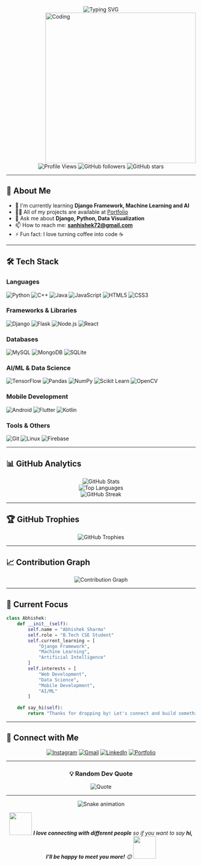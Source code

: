 <div align="center">
  <img src="https://readme-typing-svg.herokuapp.com?font=Fira+Code&pause=1000&color=00D9FF&center=true&vCenter=true&width=435&lines=Hi+%F0%9F%91%8B%2C+I'm+Abhishek+Sharma;I+am+a+B.Tech+CSE+Student;Full+Stack+Developer;AI%2FML+Enthusiast;Always+learning+new+things" alt="Typing SVG" />
</div>

<img align="right" alt="Coding" width="400" src="https://media0.giphy.com/media/v1.Y2lkPTc5MGI3NjExdm91eTl3OGcxejY4bGx1dXVyem9meHMzNHMzM2EyN25kZHQ0dTQ1eSZlcD12MV9pbnRlcm5hbF9naWZfYnlfaWQmY3Q9Zw/LaVp0AyqR5bGsC5Cbm/giphy.webp">

<div align="center">
  
  ![Profile Views](https://komarev.com/ghpvc/?username=abhi-sh4rma&label=Profile%20views&color=0e75b6&style=for-the-badge)
  ![GitHub followers](https://img.shields.io/github/followers/abhi-sh4rma?label=Followers&style=for-the-badge&color=blue)
  ![GitHub stars](https://img.shields.io/github/stars/abhi-sh4rma?label=Stars&style=for-the-badge&color=yellow)
  
</div>

---

## 🚀 About Me

- 🌱 I'm currently learning **Django Framework, Machine Learning and AI**
- 👨‍💻 All of my projects are available at [Portfolio](https://abhishek-sharma-portfolio-zeta.vercel.app/)
- 💬 Ask me about **Django, Python, Data Visualization**
- 📫 How to reach me: **sanhishek72@gmail.com**
- ⚡ Fun fact: I love turning coffee into code ☕

---

## 🛠️ Tech Stack

### Languages
![Python](https://img.shields.io/badge/Python-3776AB?style=for-the-badge&logo=python&logoColor=white)
![C++](https://img.shields.io/badge/C%2B%2B-00599C?style=for-the-badge&logo=c%2B%2B&logoColor=white)
![Java](https://img.shields.io/badge/Java-ED8B00?style=for-the-badge&logo=java&logoColor=white)
![JavaScript](https://img.shields.io/badge/JavaScript-F7DF1E?style=for-the-badge&logo=javascript&logoColor=black)
![HTML5](https://img.shields.io/badge/HTML5-E34F26?style=for-the-badge&logo=html5&logoColor=white)
![CSS3](https://img.shields.io/badge/CSS3-1572B6?style=for-the-badge&logo=css3&logoColor=white)

### Frameworks & Libraries
![Django](https://img.shields.io/badge/Django-092E20?style=for-the-badge&logo=django&logoColor=white)
![Flask](https://img.shields.io/badge/Flask-000000?style=for-the-badge&logo=flask&logoColor=white)
![Node.js](https://img.shields.io/badge/Node.js-43853D?style=for-the-badge&logo=node.js&logoColor=white)
![React](https://img.shields.io/badge/React-20232A?style=for-the-badge&logo=react&logoColor=61DAFB)

### Databases
![MySQL](https://img.shields.io/badge/MySQL-00000F?style=for-the-badge&logo=mysql&logoColor=white)
![MongoDB](https://img.shields.io/badge/MongoDB-4EA94B?style=for-the-badge&logo=mongodb&logoColor=white)
![SQLite](https://img.shields.io/badge/SQLite-07405E?style=for-the-badge&logo=sqlite&logoColor=white)

### AI/ML & Data Science
![TensorFlow](https://img.shields.io/badge/TensorFlow-FF6F00?style=for-the-badge&logo=tensorflow&logoColor=white)
![Pandas](https://img.shields.io/badge/Pandas-150458?style=for-the-badge&logo=pandas&logoColor=white)
![NumPy](https://img.shields.io/badge/NumPy-013243?style=for-the-badge&logo=numpy&logoColor=white)
![Scikit Learn](https://img.shields.io/badge/scikit_learn-F7931E?style=for-the-badge&logo=scikit-learn&logoColor=white)
![OpenCV](https://img.shields.io/badge/OpenCV-27338e?style=for-the-badge&logo=OpenCV&logoColor=white)

### Mobile Development
![Android](https://img.shields.io/badge/Android-3DDC84?style=for-the-badge&logo=android&logoColor=white)
![Flutter](https://img.shields.io/badge/Flutter-02569B?style=for-the-badge&logo=flutter&logoColor=white)
![Kotlin](https://img.shields.io/badge/Kotlin-0095D5?style=for-the-badge&logo=kotlin&logoColor=white)

### Tools & Others
![Git](https://img.shields.io/badge/Git-F05032?style=for-the-badge&logo=git&logoColor=white)
![Linux](https://img.shields.io/badge/Linux-FCC624?style=for-the-badge&logo=linux&logoColor=black)
![Firebase](https://img.shields.io/badge/Firebase-FFCA28?style=for-the-badge&logo=firebase&logoColor=black)

---

## 📊 GitHub Analytics

<div align="center">
  <img src="https://github-readme-stats.vercel.app/api?username=abhi-sh4rma&show_icons=true&theme=tokyonight&hide_border=true&count_private=true" alt="GitHub Stats" />
</div>

<div align="center">
  <img src="https://github-readme-stats.vercel.app/api/top-langs/?username=abhi-sh4rma&layout=compact&theme=tokyonight&hide_border=true" alt="Top Languages" />
</div>

<div align="center">
  <img src="https://github-readme-streak-stats.herokuapp.com/?user=abhi-sh4rma&theme=tokyonight&hide_border=true" alt="GitHub Streak" />
</div>

---

## 🏆 GitHub Trophies

<div align="center">
  <img src="https://github-profile-trophy.vercel.app/?username=abhi-sh4rma&theme=tokyonight&no-frame=true&row=1&column=7" alt="GitHub Trophies" />
</div>

---

## 📈 Contribution Graph

<div align="center">
  <img src="https://github-readme-activity-graph.vercel.app/graph?username=abhi-sh4rma&theme=tokyonight&hide_border=true" alt="Contribution Graph" />
</div>

---

## 🎯 Current Focus

```python
class Abhishek:
    def __init__(self):
        self.name = "Abhishek Sharma"
        self.role = "B.Tech CSE Student"
        self.current_learning = [
            "Django Framework",
            "Machine Learning",
            "Artificial Intelligence"
        ]
        self.interests = [
            "Web Development",
            "Data Science",
            "Mobile Development",
            "AI/ML"
        ]
    
    def say_hi(self):
        return "Thanks for dropping by! Let's connect and build something amazing together! 🚀"
```

---

## 🤝 Connect with Me

<div align="center">
  
  [![Instagram](https://img.shields.io/badge/Instagram-E4405F?style=for-the-badge&logo=instagram&logoColor=white)](https://instagram.com/abhi.sh4rma)
  [![Gmail](https://img.shields.io/badge/Gmail-D14836?style=for-the-badge&logo=gmail&logoColor=white)](mailto:sanhishek72@gmail.com)
  [![LinkedIn](https://img.shields.io/badge/LinkedIn-0077B5?style=for-the-badge&logo=linkedin&logoColor=white)](https://linkedin.com/in/abhishek-sharma)
  [![Portfolio](https://img.shields.io/badge/Portfolio-000000?style=for-the-badge&logo=About.me&logoColor=white)](https://abhishek-sharma-portfolio-zeta.vercel.app/)
  
</div>

---

<div align="center">
  
  ### 💡 Random Dev Quote
  
  ![Quote](https://quotes-github-readme.vercel.app/api?type=horizontal&theme=tokyonight)
  
  ---
  
  ![Snake animation](https://github.com/abhi-sh4rma/abhi-sh4rma/blob/output/github-contribution-grid-snake.svg)
  
  <img src="https://media.giphy.com/media/LnQjpWaON8nhr21vNW/giphy.gif" width="60"> <em><b>I love connecting with different people</b> so if you want to say <b>hi, I'll be happy to meet you more!</b> 😊</em> <img src="https://media.giphy.com/media/LnQjpWaON8nhr21vNW/giphy.gif" width="60">
  
</div>
